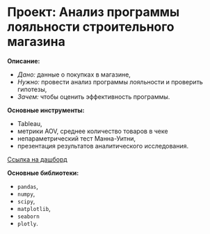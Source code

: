 # **Проект:** Анализ программы лояльности строительного магазина

**Описание:**
  - *Дано:* данные о покупках в магазине,
  - *Нужно:* провести анализ программы лояльности и проверить гипотезы,
  - *Зачем:* чтобы оценить эффективность программы.

**Основные инструменты:** 
  - Tableau,
  - метрики AOV, среднее количество товаров в чеке
  - непараметрический тест Манна-Уитни,
  - презентация результатов аналитического исследования.

[Cсылка на дашборд](https://public.tableau.com/profile/nadya1753#!/vizhome/Dashboard_16086459131890/sheet0)

**Основные библиотеки:** 
  - `pandas`, 
  - `numpy`, 
  - `scipy`, 
  - `matplotlib`, 
  - `seaborn`
  - `plotly`.
